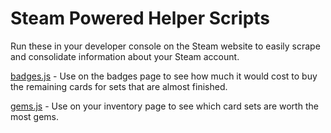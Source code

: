 # Steam Powered Helper Scripts

Run these in your developer console on the Steam website to easily scrape and consolidate information about your Steam account.

[badges.js](badges.js) - Use on the badges page to see how much it would cost to buy the remaining cards for sets that are almost finished.

[gems.js](gems.js) - Use on your inventory page to see which card sets are worth the most gems.